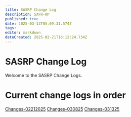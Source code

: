 ```yaml
---
title: SASRP Change Log
description: SAFR-RP
published: true
date: 2025-03-13T05:09:31.574Z
tags: 
editor: markdown
dateCreated: 2025-02-21T16:12:24.734Z
---
```


# SASRP Change Log
Welcome to the SASRP Change Logs.

# Current change logs in order
[Changes-02212025](/FiveM/Changes-02212025)
[Changes-030825](/FiveM/Changes-030825)
[Changes-031325](/FiveM/Changes-031325)
